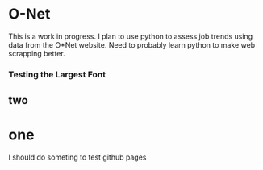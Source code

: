 # O-Net
This is a work in progress. I plan to use python to assess job trends using data from the O*Net website.
Need to probably learn python to make web scrapping better.
### Testing the Largest Font
## two
# one
I should do someting to test github pages
